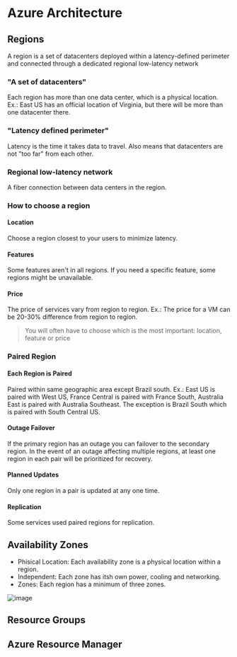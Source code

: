 # Azure Architecture

## Regions 
A region is a set of datacenters deployed within a latency-defined perimeter and connected through a dedicated regional low-latency network

### "A set of datacenters"
Each region has more than one data center, which is a physical location.
Ex.: East US has an official location of Virginia, but there will be more than one datacenter there.

### "Latency defined perimeter"
Latency is the time it takes data to travel. Also means that datacenters are not "too far" from each other.

### Regional low-latency network
A fiber connection between data centers in the region.

### How to choose a region

#### Location
Choose a region closest to your users to minimize latency.

#### Features
Some features aren't in all regions. If you need a specific feature, some regions might be unavailable.

#### Price
The price of services vary from region to region. 
Ex.: The price for a VM can be 20-30% difference  from region to region.

> You will often have to choose which is the most important: location, feature or price

### Paired Region
#### Each Region is Paired
Paired within same geographic area except Brazil south.
Ex.: East US is paired with West US, France Central is paired with France South, Australia East is paired with Australia Southeast. The exception is Brazil South which is paired with South Central US.

#### Outage Failover
If the primary region has an outage you can failover to the secondary region.
In the event of an outage affecting multiple regions, at least one region in each pair will be prioritized for recovery.

#### Planned Updates
Only one region in a pair is updated at any one time.

#### Replication 
Some services used paired regions for replication.


## Availability Zones
- Phisical Location: Each availability zone is a physical location within a region.
- Independent: Each zone has itsh own power, cooling and networking.
- Zones: Each region has a minimum of three zones.

![image](https://user-images.githubusercontent.com/48266482/219389259-6b108948-123b-4f73-a22d-e1a2e8a0efcd.png)


## Resource Groups

## Azure Resource Manager
